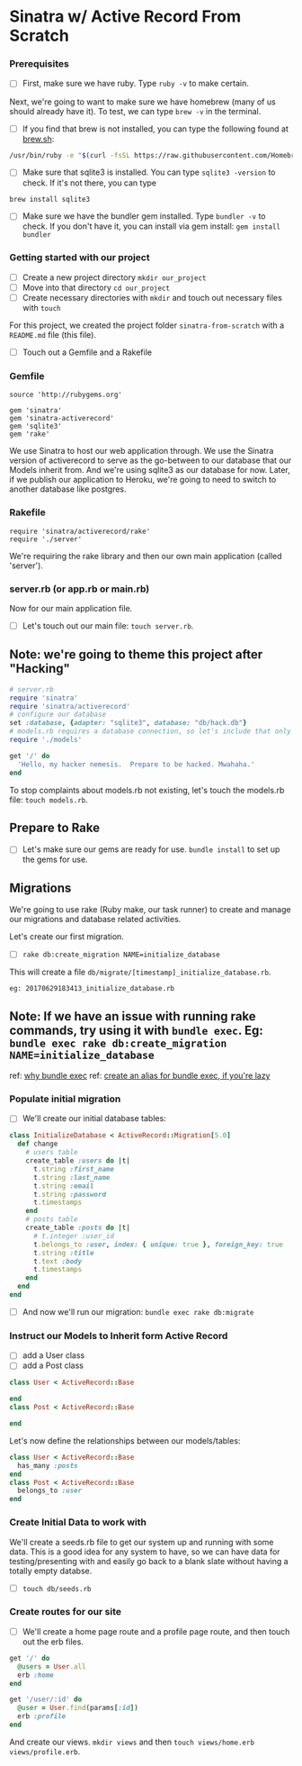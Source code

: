 # Sinatra w/ Active Record From Scratch

### Prerequisites

- [ ] First, make sure we have ruby.  Type `ruby -v` to make certain.  

Next, we're going to want to make sure we have homebrew (many of us should already have it).  To test, we can type `brew -v` in the terminal.

- [ ] If you find that brew is not installed, you can type the following found at [brew.sh](http://brew.sh):

```bash
/usr/bin/ruby -e "$(curl -fsSL https://raw.githubusercontent.com/Homebrew/install/master/install)"
```

- [ ] Make sure that sqlite3 is installed.  You can type `sqlite3 -version` to check.  If it's not there, you can type

```bash
brew install sqlite3
```

- [ ] Make sure we have the bundler gem installed.  Type `bundler -v` to check.  If you don't have it, you can install via gem install: `gem install bundler`

### Getting started with our project

- [ ] Create a new project directory `mkdir our_project`
- [ ] Move into that directory `cd our_project`
- [ ] Create necessary directories with `mkdir` and touch out necessary files with `touch`

For this project, we created the project folder `sinatra-from-scratch` with a `README.md` file (this file).

- [ ] Touch out a Gemfile and a Rakefile

### Gemfile

```
source 'http://rubygems.org'

gem 'sinatra'
gem 'sinatra-activerecord'
gem 'sqlite3'
gem 'rake'
```

We use Sinatra to host our web application through.  We use the Sinatra version of activerecord to serve as the go-between to our database that our Models inherit from.  And we're using sqlite3 as our database for now.  Later, if we publish our application to Heroku, we're going to need to switch to another database like postgres.

### Rakefile

```
require 'sinatra/activerecord/rake'
require './server'
```

We're requiring the rake library and then our own main application (called 'server').

### server.rb (or app.rb or main.rb)

Now for our main application file.  

- [ ] Let's touch out our main file: `touch server.rb`.

## Note: we're going to theme this project after "Hacking"

```ruby
# server.rb
require 'sinatra'
require 'sinatra/activerecord'
# configure our database
set :database, {adapter: "sqlite3", database: "db/hack.db"}
# models.rb requires a database connection, so let's include that only after the database is configured
require './models'

get '/' do
  'Hello, my hacker nemesis.  Prepare to be hacked. Mwahaha.'
end
```

To stop complaints about models.rb not existing, let's touch the models.rb file: `touch models.rb`.

## Prepare to Rake

- [ ] Let's make sure our gems are ready for use.  `bundle install` to set up the gems for use.

## Migrations

We're going to use rake (Ruby make, our task runner) to create and manage our migrations and database related activities.

Let's create our first migration.

- [ ] `rake db:create_migration NAME=initialize_database`

This will create a file `db/migrate/[timestamp]_initialize_database.rb`.

`eg: 20170629183413_initialize_database.rb`

## Note: If we have an issue with running rake commands, try using it with `bundle exec`.  Eg: `bundle exec rake db:create_migration NAME=initialize_database`

ref: [why bundle exec](https://stackoverflow.com/questions/6588674/what-does-bundle-exec-rake-mean)
ref: [create an alias for bundle exec, if you're lazy](https://robots.thoughtbot.com/but-i-dont-want-to-bundle-exec)

### Populate initial migration

- [ ] We'll create our initial database tables:

```ruby
class InitializeDatabase < ActiveRecord::Migration[5.0]
  def change
    # users table
    create_table :users do |t|
      t.string :first_name
      t.string :last_name
      t.string :email
      t.string :password
      t.timestamps
    end
    # posts table
    create_table :posts do |t|
      # t.integer :user_id
      t.belongs_to :user, index: { unique: true }, foreign_key: true
      t.string :title
      t.text :body
      t.timestamps
    end
  end
end
```

- [ ] And now we'll run our migration: `bundle exec rake db:migrate`

### Instruct our Models to Inherit form Active Record

- [ ] add a User class
- [ ] add a Post class

```ruby
class User < ActiveRecord::Base

end
class Post < ActiveRecord::Base

end
```

Let's now define the relationships between our models/tables:

```ruby
class User < ActiveRecord::Base
  has_many :posts
end
class Post < ActiveRecord::Base
  belongs_to :user
end
```


### Create Initial Data to work with

We'll create a seeds.rb file to get our system up and running with some data.  This is a good idea for any system to have, so we can have data for testing/presenting with and easily go back to a blank slate without having a totally empty databse.

- [ ] `touch db/seeds.rb`

### Create routes for our site

- [ ] We'll create a home page route and a profile page route, and then touch out the erb files.

```ruby
get '/' do
  @users = User.all
  erb :home
end

get '/user/:id' do
  @user = User.find(params[:id])
  erb :profile
end
```

And create our views.  `mkdir views` and then `touch views/home.erb views/profile.erb`.




